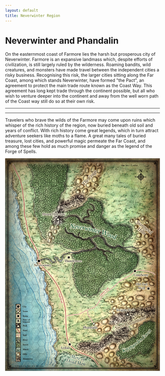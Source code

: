 ```yaml
---
layout: default
title: Neverwinter Region
---
```


# Neverwinter and Phandalin

On the easternmost coast of Farmore lies the harsh but prosperous city of Neverwinter.
Farmore is an expansive landmass which, despite efforts of civilization, is still largely ruled by the wilderness.
Roaming bandits, wild creatures, and monsters have made travel between the independent cities a risky business.
Recognising this risk, the larger cities sitting along the Far Coast, among which stands Neverwinter, have formed "the Pact", an agreement to protect the main trade route known as the Coast Way. This agreement has long kept trade through the continent possible, but all who wish to venture deeper into the continent and away from the well worn path of the Coast way still do so at their own risk.

---

--- 

Travelers who brave the wilds of the Farmore may come upon ruins which whisper of the rich history of the region, now buried beneath old soil and years of conflict. With rich history come great legends, which in turn attract adventure seekers like moths to a flame. A great many tales of buried treasure, lost cities, and powerful magic permeate the Far Coast, and among these few hold as much promise and danger as the legend of the Forge of Spells.

![Map of the region](The%20Sword%20Coast%20Player.webp "Region Map")

